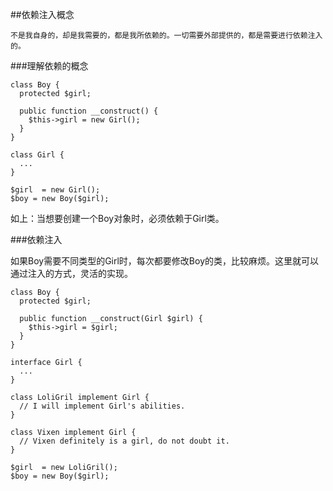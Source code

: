 ##依赖注入概念

    不是我自身的，却是我需要的，都是我所依赖的。一切需要外部提供的，都是需要进行依赖注入的。

###理解依赖的概念

```
class Boy {
  protected $girl;
  
  public function __construct() {
    $this->girl = new Girl();
  }
}

class Girl {
  ...
}

$girl  = new Girl();
$boy = new Boy($girl);
```

如上：当想要创建一个Boy对象时，必须依赖于Girl类。

###依赖注入

如果Boy需要不同类型的Girl时，每次都要修改Boy的类，比较麻烦。这里就可以通过注入的方式，灵活的实现。

```
class Boy {
  protected $girl;
  
  public function __construct(Girl $girl) {
    $this->girl = $girl;
  }
}

interface Girl {
  ...
}

class LoliGril implement Girl {
  // I will implement Girl's abilities.
}

class Vixen implement Girl {
  // Vixen definitely is a girl, do not doubt it.
}

$girl  = new LoliGril();
$boy = new Boy($girl);
```